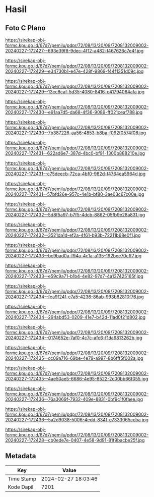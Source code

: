 # Hasil

## Foto C Plano

https://sirekap-obj-formc.kpu.go.id/67d7/pemilu/pdpr/72/08/13/20/09/7208132009002-20240227-172427--693e39f8-9dec-4f12-a482-f467626c7e4f.jpg

https://sirekap-obj-formc.kpu.go.id/67d7/pemilu/pdpr/72/08/13/20/09/7208132009002-20240227-172429--e34730b1-e47e-428f-9869-f44f1351d09c.jpg

https://sirekap-obj-formc.kpu.go.id/67d7/pemilu/pdpr/72/08/13/20/09/7208132009002-20240227-172429--13cc8caf-5d35-4080-8416-c41794064afa.jpg

https://sirekap-obj-formc.kpu.go.id/67d7/pemilu/pdpr/72/08/13/20/09/7208132009002-20240227-172430--e91aa7d5-da68-4f36-9089-ff021ceaf788.jpg

https://sirekap-obj-formc.kpu.go.id/67d7/pemilu/pdpr/72/08/13/20/09/7208132009002-20240227-172430--7b387226-aa56-4853-b8ba-f092f0574f08.jpg

https://sirekap-obj-formc.kpu.go.id/67d7/pemilu/pdpr/72/08/13/20/09/7208132009002-20240227-172431--622ad6e7-387d-4bc0-bf91-1300b888210e.jpg

https://sirekap-obj-formc.kpu.go.id/67d7/pemilu/pdpr/72/08/13/20/09/7208132009002-20240227-172431--c75deecb-72ca-4bf0-982d-f4764ea5964d.jpg

https://sirekap-obj-formc.kpu.go.id/67d7/pemilu/pdpr/72/08/13/20/09/7208132009002-20240227-172431--57bfd26e-957c-4e1b-bf80-3ae03c67c00e.jpg

https://sirekap-obj-formc.kpu.go.id/67d7/pemilu/pdpr/72/08/13/20/09/7208132009002-20240227-172432--5d8f5a97-b7f5-4dcb-8862-05fb9e28a831.jpg

https://sirekap-obj-formc.kpu.go.id/67d7/pemilu/pdpr/72/08/13/20/09/7208132009002-20240227-172432--3521da1d-ef2a-4f61-b93b-72211b68e0f1.jpg

https://sirekap-obj-formc.kpu.go.id/67d7/pemilu/pdpr/72/08/13/20/09/7208132009002-20240227-172433--bc9bad0a-f94a-4c1a-a135-192bee70cff7.jpg

https://sirekap-obj-formc.kpu.go.id/67d7/pemilu/pdpr/72/08/13/20/09/7208132009002-20240227-172433--e59c9a71-b1b4-4e82-97d7-4a137425165f.jpg

https://sirekap-obj-formc.kpu.go.id/67d7/pemilu/pdpr/72/08/13/20/09/7208132009002-20240227-172434--fea9f24f-c7a5-4236-86ab-993b82810f76.jpg

https://sirekap-obj-formc.kpu.go.id/67d7/pemilu/pdpr/72/08/13/20/09/7208132009002-20240227-172434--294abd53-0209-41e7-b42d-11ad0f21d802.jpg

https://sirekap-obj-formc.kpu.go.id/67d7/pemilu/pdpr/72/08/13/20/09/7208132009002-20240227-172434--0174652e-7af0-4c7c-afc6-f1da9813262b.jpg

https://sirekap-obj-formc.kpu.go.id/67d7/pemilu/pdpr/72/08/13/20/09/7208132009002-20240227-172435--cc09a716-69be-4e79-a997-8b6fff5f002a.jpg

https://sirekap-obj-formc.kpu.go.id/67d7/pemilu/pdpr/72/08/13/20/09/7208132009002-20240227-172435--4ae50ae5-6686-4e95-8522-2c00bb66f055.jpg

https://sirekap-obj-formc.kpu.go.id/67d7/pemilu/pdpr/72/08/13/20/09/7208132009002-20240227-172436--76a3069f-7932-409e-8831-0bf9c1f0faee.jpg

https://sirekap-obj-formc.kpu.go.id/67d7/pemilu/pdpr/72/08/13/20/09/7208132009002-20240227-172436--5a2d9038-5006-4edd-834f-e7333065ccba.jpg

https://sirekap-obj-formc.kpu.go.id/67d7/pemilu/pdpr/72/08/13/20/09/7208132009002-20240227-172428--cb0ede7e-0407-4e58-9d91-81f9bacbe25f.jpg


## Metadata

| Key        | Value               |
| ---------- | ------------------- |
| Time Stamp | 2024-02-27 18:03:46 |
| Kode Dapil | 7201                |



